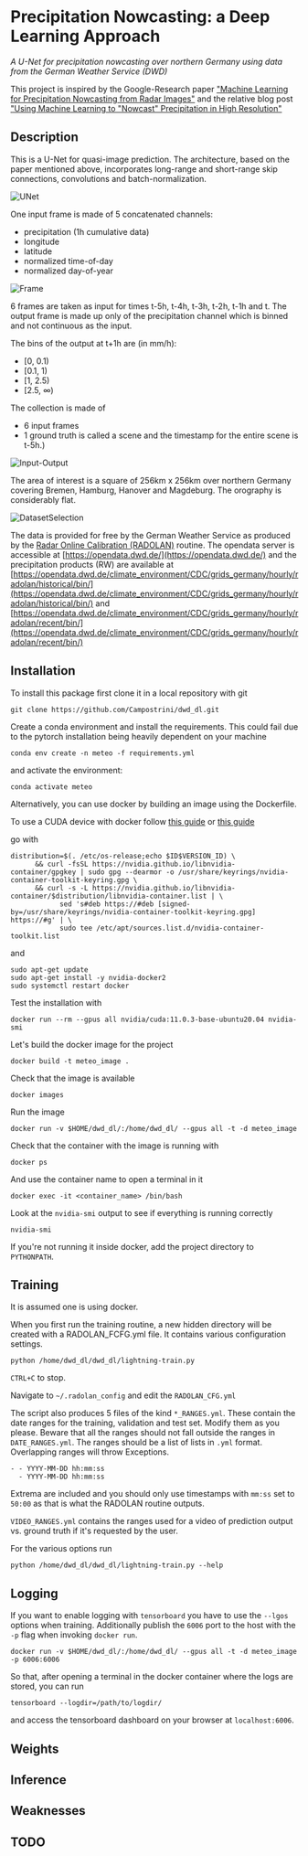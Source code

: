 # Precipitation Nowcasting: a Deep Learning Approach

*A U-Net for precipitation nowcasting over northern Germany using data from the German Weather Service (DWD)*

This project is inspired by the Google-Research paper ["Machine Learning for Precipitation Nowcasting from Radar Images"](https://arxiv.org/abs/1912.12132) and the relative blog post ["Using Machine Learning to "Nowcast" Precipitation in High Resolution"](https://ai.googleblog.com/2020/01/using-machine-learning-to-nowcast.html)

## Description

This is a U-Net for quasi-image prediction. The architecture, based on the paper mentioned above, incorporates long-range and short-range skip connections, convolutions and batch-normalization.

![UNet](assets/UNetThesis.png)

One input frame is made of 5 concatenated channels:
- precipitation (1h cumulative data)
- longitude
- latitude
- normalized time-of-day
- normalized day-of-year

![Frame](assets/frame.png)

6 frames are taken as input for times t-5h, t-4h, t-3h, t-2h, t-1h and t. The output frame is made up only of the precipitation channel which is binned and not continuous as the input.

The bins of the output at t+1h are (in mm/h):
 - [0, 0.1)
 - [0.1, 1)
 - [1, 2.5)
 - [2.5, $\infty$)

The collection is made of
- 6 input frames
- 1 ground truth
is called a scene and the timestamp for the entire scene is t-5h.)

![Input-Output](assets/scene.png)

The area of interest is a square of 256km x 256km over northern Germany covering Bremen, Hamburg, Hanover and Magdeburg. The orography is considerably flat.

![DatasetSelection](assets/dataset_selection.png)

The data is provided for free by the German Weather Service as produced by the [Radar Online Calibration (RADOLAN)](https://www.google.com/search?client=firefox-b-lm&q=radolan) routine. The opendata server is accessible at [https://opendata.dwd.de/](https://opendata.dwd.de/) and the precipitation products (RW) are available at [https://opendata.dwd.de/climate_environment/CDC/grids_germany/hourly/radolan/historical/bin/](https://opendata.dwd.de/climate_environment/CDC/grids_germany/hourly/radolan/historical/bin/) and [https://opendata.dwd.de/climate_environment/CDC/grids_germany/hourly/radolan/recent/bin/](https://opendata.dwd.de/climate_environment/CDC/grids_germany/hourly/radolan/recent/bin/)

## Installation

To install this package first clone it in a local repository with git

```
git clone https://github.com/Campostrini/dwd_dl.git
```

Create a conda environment and install the requirements. This could fail due to the pytorch installation being heavily dependent on your machine
```
conda env create -n meteo -f requirements.yml
```
and activate the environment:
```
conda activate meteo
```

Alternatively, you can use docker by building an image using the Dockerfile.

To use a CUDA device with docker follow [this guide](https://docs.nvidia.com/datacenter/cloud-native/container-toolkit/install-guide.html) or [this guide](https://blog.roboflow.com/nvidia-docker-vscode-pytorch/#installing-docker-for-machine-learning)

go with

```
distribution=$(. /etc/os-release;echo $ID$VERSION_ID) \
      && curl -fsSL https://nvidia.github.io/libnvidia-container/gpgkey | sudo gpg --dearmor -o /usr/share/keyrings/nvidia-container-toolkit-keyring.gpg \
      && curl -s -L https://nvidia.github.io/libnvidia-container/$distribution/libnvidia-container.list | \
            sed 's#deb https://#deb [signed-by=/usr/share/keyrings/nvidia-container-toolkit-keyring.gpg] https://#g' | \
            sudo tee /etc/apt/sources.list.d/nvidia-container-toolkit.list
```

and

```
sudo apt-get update
sudo apt-get install -y nvidia-docker2
sudo systemctl restart docker
```

Test the installation with

```
docker run --rm --gpus all nvidia/cuda:11.0.3-base-ubuntu20.04 nvidia-smi
```

Let's build the docker image for the project
```
docker build -t meteo_image .
```

Check that the image is available 
```
docker images
```

Run the image
```
docker run -v $HOME/dwd_dl/:/home/dwd_dl/ --gpus all -t -d meteo_image
```
Check that the container with the image is running with
```
docker ps
```
And use the container name to open a terminal in it
```
docker exec -it <container_name> /bin/bash
```
Look at the `nvidia-smi` output to see if everything is running correctly
```
nvidia-smi
```

If you're not running it inside docker, add the project directory to `PYTHONPATH`.

## Training
It is assumed one is using docker.

When you first run the training routine, a new hidden directory will be created with a RADOLAN_FCFG.yml file. It contains various configuration settings. 

```
python /home/dwd_dl/dwd_dl/lightning-train.py
```

`CTRL+C` to stop.

Navigate to `~/.radolan_config` and edit the `RADOLAN_CFG.yml`

The script also produces 5 files of the kind `*_RANGES.yml`. These contain the date ranges for the training, validation and test set. Modify them as you please. Beware that all the ranges should not fall outside the ranges in `DATE_RANGES.yml`. The ranges should be a list of lists in `.yml` format. Overlapping ranges will throw Exceptions.
```
- - YYYY-MM-DD hh:mm:ss
  - YYYY-MM-DD hh:mm:ss
```
Extrema are included and you should only use timestamps with `mm:ss` set to `50:00` as that is what the RADOLAN routine outputs.

`VIDEO_RANGES.yml` contains the ranges used for a video of prediction output vs. ground truth if it's requested by the user.

For the various options run
```
python /home/dwd_dl/dwd_dl/lightning-train.py --help
```
## Logging

If you want to enable logging with `tensorboard` you have to use the `--lgos` options when training. Additionally publish the `6006` port to the host with the `-p` flag when invoking `docker run`.

```
docker run -v $HOME/dwd_dl/:/home/dwd_dl/ --gpus all -t -d meteo_image -p 6006:6006
```
So that, after opening a terminal in the docker container where the logs are stored, you can run
```
tensorboard --logdir=/path/to/logdir/
```
and access the tensorboard dashboard on your browser at `localhost:6006`.

## Weights

## Inference

## Weaknesses

## TODO